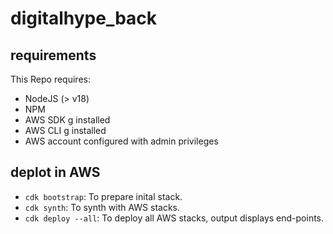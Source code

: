 # digitalhype_back

## requirements
This Repo requires:

- NodeJS (> v18)
- NPM
- AWS SDK g installed
- AWS CLI g installed
- AWS account configured with admin privileges

## deplot in AWS

- `cdk bootstrap`: To prepare inital stack.
- `cdk synth`: To synth with AWS stacks.
- `cdk deploy --all`: To deploy all AWS stacks, output displays end-points.